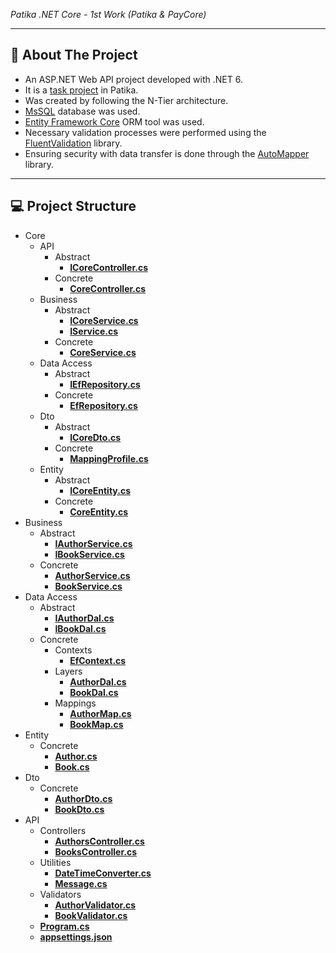 <i>Patika .NET Core - 1st Work (Patika & PayCore)</i>
<br />

<hr />
<h2>🧐 About The Project</h2>
<ul>
    <li>An ASP.NET Web API project developed with .NET 6.</li>
    <li>It is a <a href="https://app.patika.dev/courses/net-core/16-odev-author-controller-eklenmesi">task project</a> in Patika.</li>
    <li>Was created by following the N-Tier architecture.</li>
    <li><a href="https://www.microsoft.com/sql-server/sql-server-2019" target="_blank">MsSQL</a> database was used.</li>
    <li><a href="https://www.entityframeworktutorial.net/efcore/entity-framework-core.aspx" target="_blank">Entity Framework Core</a> ORM tool was used.</li>
    <li>Necessary validation processes were performed using the <a href="https://fluentvalidation.net">FluentValidation</a> library.</li>
    <li>Ensuring security with data transfer is done through the <a href="https://docs.automapper.org/en/stable/">AutoMapper</a> library.</li>
</ul>

<hr />
<h2>💻 Project Structure</h2>
<ul>
    <li>Core
        <ul>
            <li>API
                <ul>
                    <li>Abstract
                        <ul>
                            <li><a href="https://github.com/TheGreamer/Patika-Work-1/blob/master/PatikaClassWork1/Core/Api/Abstract/ICoreController.cs" target="_blank"><b>ICoreController.cs</b></a></li>
                        </ul>
                    </li>
                    <li>Concrete
                        <ul>
                            <li><a href="https://github.com/TheGreamer/Patika-Work-1/blob/master/PatikaClassWork1/Core/Api/Concrete/CoreController.cs" target="_blank"><b>CoreController.cs</b></a></li>
                        </ul>
                    </li>
                </ul>
            </li>
            <li>Business
                <ul>
                    <li>Abstract
                        <ul>
                            <li><a href="https://github.com/TheGreamer/Patika-Work-1/blob/master/PatikaClassWork1/Core/Business/Abstract/ICoreService.cs" target="_blank"><b>ICoreService.cs</b></a></li>
                            <li><a href="https://github.com/TheGreamer/Patika-Work-1/blob/master/PatikaClassWork1/Core/Business/Abstract/IService.cs" target="_blank"><b>IService.cs</b></a></li>
                        </ul>
                    </li>
                    <li>Concrete
                        <ul>
                            <li><a href="https://github.com/TheGreamer/Patika-Work-1/blob/master/PatikaClassWork1/Core/Business/Concrete/CoreService.cs" target="_blank"><b>CoreService.cs</b></a></li>
                        </ul>
                    </li>
                </ul>
            </li>
            <li>Data Access
                <ul>
                    <li>Abstract
                        <ul>
                            <li><a href="https://github.com/TheGreamer/Patika-Work-1/blob/master/PatikaClassWork1/Core/DataAccess/Abstract/IEfRepository.cs" target="_blank"><b>IEfRepository.cs</b></a></li>
                        </ul>
                    </li>
                    <li>Concrete
                        <ul>
                            <li><a href="https://github.com/TheGreamer/Patika-Work-1/blob/master/PatikaClassWork1/Core/DataAccess/Concrete/EfRepository.cs" target="_blank"><b>EfRepository.cs</b></a></li>
                        </ul>
                    </li>
                </ul>
            </li>
            <li>Dto
                <ul>
                    <li>Abstract
                        <ul>
                            <li><a href="https://github.com/TheGreamer/Patika-Work-1/blob/master/PatikaClassWork1/Core/Dto/Abstract/ICoreDto.cs" target="_blank"><b>ICoreDto.cs</b></a></li>
                        </ul>
                    </li>
                    <li>Concrete
                        <ul>
                            <li><a href="https://github.com/TheGreamer/Patika-Work-1/blob/master/PatikaClassWork1/Core/Dto/Concrete/MappingProfile.cs" target="_blank"><b>MappingProfile.cs</b></a></li>
                        </ul>
                    </li>
                </ul>
            </li>
            <li>Entity
                <ul>
                    <li>Abstract
                        <ul>
                            <li><a href="https://github.com/TheGreamer/Patika-Work-1/blob/master/PatikaClassWork1/Core/Entity/Abstract/ICoreEntity.cs" target="_blank"><b>ICoreEntity.cs</b></a></li>
                        </ul>
                    </li>
                    <li>Concrete
                        <ul>
                            <li><a href="https://github.com/TheGreamer/Patika-Work-1/blob/master/PatikaClassWork1/Core/Entity/Concrete/CoreEntity.cs" target="_blank"><b>CoreEntity.cs</b></a></li>
                        </ul>
                    </li>
                </ul>
            </li>
        </ul>
    </li>
    <li>Business
        <ul>
            <li>Abstract
                <ul>
                    <li><a href="https://github.com/TheGreamer/Patika-Work-1/blob/master/PatikaClassWork1/Business/Abstract/IAuthorService.cs" target="_blank"><b>IAuthorService.cs</b></a></li>
                    <li><a href="https://github.com/TheGreamer/Patika-Work-1/blob/master/PatikaClassWork1/Business/Abstract/IBookService.cs" target="_blank"><b>IBookService.cs</b></a></li>
                </ul>
            </li>
            <li>Concrete
                <ul>
                    <li><a href="https://github.com/TheGreamer/Patika-Work-1/blob/master/PatikaClassWork1/Business/Concrete/AuthorService.cs" target="_blank"><b>AuthorService.cs</b></a></li>
                    <li><a href="https://github.com/TheGreamer/Patika-Work-1/blob/master/PatikaClassWork1/Business/Concrete/BookService.cs" target="_blank"><b>BookService.cs</b></a></li>
                </ul>
            </li>
        </ul>
    </li>
    <li>Data Access
        <ul>
            <li>Abstract
                <ul>
                    <li><a href="https://github.com/TheGreamer/Patika-Work-1/blob/master/PatikaClassWork1/DataAccess/Abstract/IAuthorDal.cs" target="_blank"><b>IAuthorDal.cs</b></a></li>
                    <li><a href="https://github.com/TheGreamer/Patika-Work-1/blob/master/PatikaClassWork1/DataAccess/Abstract/IBookDal.cs" target="_blank"><b>IBookDal.cs</b></a></li>
                </ul>
            </li>
            <li>Concrete
                <ul>
                    <li>Contexts
                        <ul>
                            <li><a href="https://github.com/TheGreamer/Patika-Work-1/blob/master/PatikaClassWork1/DataAccess/Concrete/Contexts/EfContext.cs" target="_blank"><b>EfContext.cs</b></a></li>
                        </ul>
                    </li>
                    <li>Layers
                        <ul>
                            <li><a href="https://github.com/TheGreamer/Patika-Work-1/blob/master/PatikaClassWork1/DataAccess/Concrete/Layers/AuthorDal.cs" target="_blank"><b>AuthorDal.cs</b></a></li>
                            <li><a href="https://github.com/TheGreamer/Patika-Work-1/blob/master/PatikaClassWork1/DataAccess/Concrete/Layers/BookDal.cs" target="_blank"><b>BookDal.cs</b></a></li>
                        </ul>
                    </li>
                    <li>Mappings
                        <ul>
                            <li><a href="https://github.com/TheGreamer/Patika-Work-1/blob/master/PatikaClassWork1/DataAccess/Concrete/Mappings/AuthorMap.cs" target="_blank"><b>AuthorMap.cs</b></a></li>
                            <li><a href="https://github.com/TheGreamer/Patika-Work-1/blob/master/PatikaClassWork1/DataAccess/Concrete/Mappings/BookMap.cs" target="_blank"><b>BookMap.cs</b></a></li>
                        </ul>
                    </li>
                </ul>
            </li>
        </ul>
    </li>
    <li>Entity
        <ul>
            <li>Concrete
                <ul>
                    <li><a href="https://github.com/TheGreamer/Patika-Work-1/blob/master/PatikaClassWork1/Entity/Concrete/Author.cs" target="_blank"><b>Author.cs</b></a></li>
                    <li><a href="https://github.com/TheGreamer/Patika-Work-1/blob/master/PatikaClassWork1/Entity/Concrete/Book.cs" target="_blank"><b>Book.cs</b></a></li>
                </ul>
            </li>
        </ul>
    </li>
    <li>Dto
        <ul>
            <li>Concrete
                <ul>
                    <li><a href="https://github.com/TheGreamer/Patika-Work-1/blob/master/PatikaClassWork1/Dto/Concrete/AuthorDto.cs" target="_blank"><b>AuthorDto.cs</b></a></li>
                    <li><a href="https://github.com/TheGreamer/Patika-Work-1/blob/master/PatikaClassWork1/Dto/Concrete/BookDto.cs" target="_blank"><b>BookDto.cs</b></a></li>
                </ul>
            </li>
        </ul>
    </li>
    <li>API
        <ul>
            <li>Controllers
                <ul>
                    <li><a href="https://github.com/TheGreamer/Patika-Work-1/blob/master/PatikaClassWork1/Controllers/AuthorsController.cs" target="_blank"><b>AuthorsController.cs</b></a></li>
                    <li><a href="https://github.com/TheGreamer/Patika-Work-1/blob/master/PatikaClassWork1/Controllers/BooksController.cs" target="_blank"><b>BooksController.cs</b></a></li>
                </ul>
            </li>
            <li>Utilities
                <ul>
                    <li><a href="https://github.com/TheGreamer/Patika-Work-1/blob/master/PatikaClassWork1/Utilities/DateTimeConverter.cs" target="_blank"><b>DateTimeConverter.cs</b></a></li>
                    <li><a href="https://github.com/TheGreamer/Patika-Work-1/blob/master/PatikaClassWork1/Utilities/Message.cs" target="_blank"><b>Message.cs</b></a></li>
                </ul>
            </li>
            <li>Validators
                <ul>
                    <li><a href="https://github.com/TheGreamer/Patika-Work-1/blob/master/PatikaClassWork1/Validators/AuthorValidator.cs" target="_blank"><b>AuthorValidator.cs</b></a></li>
                    <li><a href="https://github.com/TheGreamer/Patika-Work-1/blob/master/PatikaClassWork1/Validators/BookValidator.cs" target="_blank"><b>BookValidator.cs</b></a></li>
                </ul>
            </li>
            <li><a href="https://github.com/TheGreamer/Patika-Work-1/blob/master/PatikaClassWork1/Program.cs" target="_blank"><b>Program.cs</b></a></li>
            <li><a href="https://github.com/TheGreamer/Patika-Work-1/blob/master/PatikaClassWork1/appsettings.json" target="_blank"><b>appsettings.json</b></a></li>
        </ul>
    </li>
</ul>
